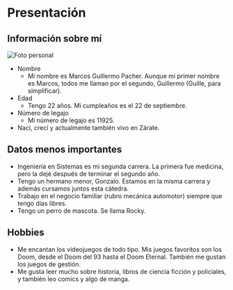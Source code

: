 # Presentación #

## Información sobre mí ##

![Foto personal](https://avatars.githubusercontent.com/u/80931096?s=400&u=9ed95e90266f26a5a668a19c33715ff611855902&v=4)

- Nombre
    - Mi nombre es Marcos Guillermo Pacher. Aunque mi primer nombre es Marcos, todos me llaman por el segundo, Guillermo (Guille, para simplificar). 
- Edad
    - Tengo 22 años. Mi cumpleaños es el 22 de septiembre.
- Número de legajo
    - Mi número de legajo es 11925.
- Nací, crecí y actualmente también vivo en Zárate.

## Datos menos importantes ##

- Ingeniería en Sistemas es mi segunda carrera. La primera fue medicina, pero la dejé después de terminar el segundo año.
- Tengo un hermano menor, Gonzalo. Estamos en la misma carrera y además cursamos juntos esta cátedra.
- Trabajo en el negocio familiar (rubro mecánica automotor) siempre que tengo días libres.
- Tengo un perro de mascota. Se llama Rocky.

## Hobbies ##

- Me encantan los videojuegos de todo tipo. Mis juegos favoritos son los Doom, desde el Doom del 93 hasta el Doom Eternal. También me gustan los juegos de gestión.
- Me gusta leer mucho sobre historia, libros de ciencia ficción y policiales, y también leo comics y algo de manga.
